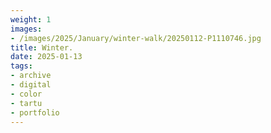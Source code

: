 ```yaml
---
weight: 1
images:
- /images/2025/January/winter-walk/20250112-P1110746.jpg
title: Winter.
date: 2025-01-13
tags:
- archive
- digital
- color
- tartu
- portfolio
---
```



